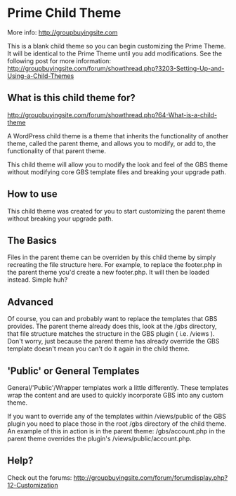 Prime Child Theme
=================

More info: http://groupbuyingsite.com

This is a blank child theme so you can begin customizing the Prime Theme. It will be identical to the Prime Theme until you add modifications.  See the following post for more information:
http://groupbuyingsite.com/forum/showthread.php?3203-Setting-Up-and-Using-a-Child-Themes


What is this child theme for?
-----------------------------

http://groupbuyingsite.com/forum/showthread.php?64-What-is-a-child-theme

A WordPress child theme is a theme that inherits the functionality of another theme, called the parent theme, and allows you to modify, or add to, the functionality of that parent theme.

This child theme will allow you to modify the look and feel of the GBS theme without modifying core GBS template files and breaking your upgrade path.

How to use
----------

This child theme was created for you to start customizing the parent theme without breaking your upgrade path.

The Basics
----------

Files in the parent theme can be overriden by this child theme by simply recreating the file structure here. For example, to replace the footer.php in the parent theme you'd create a new footer.php. It will then be loaded instead. Simple huh?

Advanced
--------

Of course, you can and probably want to replace the templates that GBS provides. The parent theme already does this, look at the /gbs directory, that file structure matches the structure in the GBS plugin ( i.e. /views ).
Don't worry, just because the parent theme has already override the GBS template doesn't mean you can't do it again in the child theme.

'Public' or General Templates
-----------------------------

General/'Public'/Wrapper templates work a little differently. These templates wrap the content and are used to quickly incorporate GBS into any custom theme.

If you want to override any of the templates within /views/public of the GBS plugin you need to place those in the root /gbs directory of the child theme. An example of this in action is in the parent theme: /gbs/account.php in the parent theme overrides the plugin's /views/public/account.php.


Help?
-----

Check out the forums:
http://groupbuyingsite.com/forum/forumdisplay.php?12-Customization